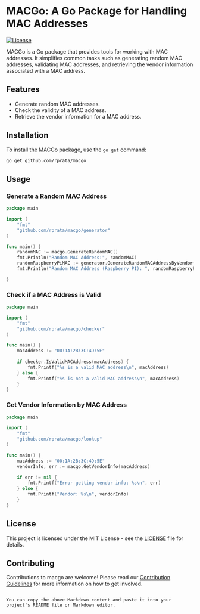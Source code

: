 # MACGo: A Go Package for Handling MAC Addresses

[![License](https://img.shields.io/badge/license-MIT-blue.svg)](https://opensource.org/licenses/MIT)

MACGo is a Go package that provides tools for working with MAC addresses. It simplifies common tasks such as generating random MAC addresses, validating MAC addresses, and retrieving the vendor information associated with a MAC address.

## Features

- Generate random MAC addresses.
- Check the validity of a MAC address.
- Retrieve the vendor information for a MAC address.

## Installation

To install the MACGo package, use the `go get` command:

```bash
go get github.com/rprata/macgo
```

## Usage

### Generate a Random MAC Address

```go
package main

import (
    "fmt"
    "github.com/rprata/macgo/generator"
)

func main() {
    randomMAC := macgo.GenerateRandomMAC()
    fmt.Println("Random MAC Address:", randomMAC)
    randomRaspberryPiMAC := generator.GenerateRandomMACAddressByVendor("raspberry")
    fmt.Println("Random MAC Address (Raspberry PI): ", randomRaspberryPiMAC)

}
```

### Check if a MAC Address is Valid

```go
package main

import (
    "fmt"
    "github.com/rprata/macgo/checker"
)

func main() {
    macAddress := "00:1A:2B:3C:4D:5E"
    
    if checker.IsValidMACAddress(macAddress) {
        fmt.Printf("%s is a valid MAC address\n", macAddress)
    } else {
        fmt.Printf("%s is not a valid MAC address\n", macAddress)
    }
}
```

### Get Vendor Information by MAC Address

```go
package main

import (
    "fmt"
    "github.com/rprata/macgo/lookup"
)

func main() {
    macAddress := "00:1A:2B:3C:4D:5E"
    vendorInfo, err := macgo.GetVendorInfo(macAddress)
    
    if err != nil {
        fmt.Printf("Error getting vendor info: %s\n", err)
    } else {
        fmt.Printf("Vendor: %s\n", vendorInfo)
    }
}
```

## License

This project is licensed under the MIT License - see the [LICENSE](LICENSE) file for details.

## Contributing

Contributions to macgo are welcome! Please read our [Contribution Guidelines](CONTRIBUTING.md) for more information on how to get involved.
```

You can copy the above Markdown content and paste it into your project's README file or Markdown editor.